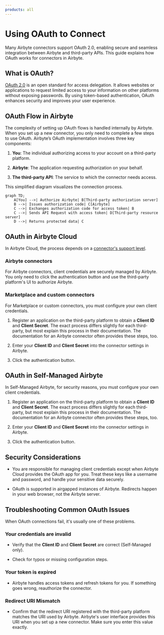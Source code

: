 ```yaml
---
products: all
---
```


# Using OAuth to Connect

Many Airbyte connectors support OAuth 2.0, enabling secure and seamless integration between Airbyte and third-party APIs. This guide explains how OAuth works for connectors in Airbyte.

## What is OAuth?

[OAuth 2.0](https://oauth.net/2/) is an open standard for access delegation. It allows websites or applications to request limited access to your information on other platforms without exposing passwords. By using token-based authentication, OAuth enhances security and improves your user experience.

## OAuth Flow in Airbyte

The complexity of setting up OAuth flows is handled internally by Airbyte. When you set up a new connector, you only need to complete a few steps to use OAuth. Airbyte’s OAuth implementation involves three key components:

1. **You**: The individual authorizing access to your account on a third-party platform.

2. **Airbyte**: The application requesting authorization on your behalf.

3. **The third-party API**: The service to which the connector needs access.

This simplified diagram visualizes the connection process.

```mermaid
graph TD;
    A[You] -->| Authorize Airbyte| B[Third-party authorization server]
    B -->| Issues authorization code| C[Airbyte]
    C -->| Exchanges authorization code for access token| B
    C -->| Sends API Request with access token| D[Third-party resource server]
    D -->| Returns protected data| C
```

## OAuth in Airbyte Cloud

In Airbyte Cloud, the process depends on a [connector's support level](/integrations/connector-support-levels).

### Airbyte connectors

For Airbyte connectors, client credentials are securely managed by Airbyte. You only need to click the authentication button and use the third-party platform's UI to authorize Airbyte. 

### Marketplace and custom connectors

For Marketplace or custom connectors, you must configure your own client credentials.

1. Register an application on the third-party platform to obtain a **Client ID** and **Client Secret**. The exact process differs slightly for each third-party, but most explain this process in their documentation. The documentation for an Airbyte connector often provides these steps, too.

2. Enter your **Client ID** and **Client Secret** into the connector settings in Airbyte.

3. Click the authentication button.

## OAuth in Self-Managed Airbyte

In Self-Managed Airbyte, for security reasons, you must configure your own client credentials.

1. Register an application on the third-party platform to obtain a **Client ID** and **Client Secret**. The exact process differs slightly for each third-party, but most explain this process in their documentation. The documentation for an Airbyte connector often provides these steps, too.

2. Enter your **Client ID** and **Client Secret** into the connector settings in Airbyte.

3. Click the authentication button.

## Security Considerations

- You are responsible for managing client credentials except when Airbyte Cloud provides the OAuth app for you. Treat these keys like a username and password, and handle your sensitive data securely.

- OAuth is supported in airgapped instances of Airbyte. Redirects happen in your web browser, not the Airbyte server.

## Troubleshooting Common OAuth Issues

When OAuth connections fail, it's usually one of these problems.

### Your credentials are invalid

- Verify that the **Client ID** and **Client Secret** are correct (Self-Managed only).

- Check for typos or missing configuration steps.

### Your token is expired

- Airbyte handles access tokens and refresh tokens for you. If something goes wrong, reauthorize the connector.

### Redirect URI Mismatch

- Confirm that the redirect URI registered with the third-party platform matches the URI used by Airbyte. Airbyte's user interface provides this URI when you set up a new connector. Make sure you enter this value exactly.
